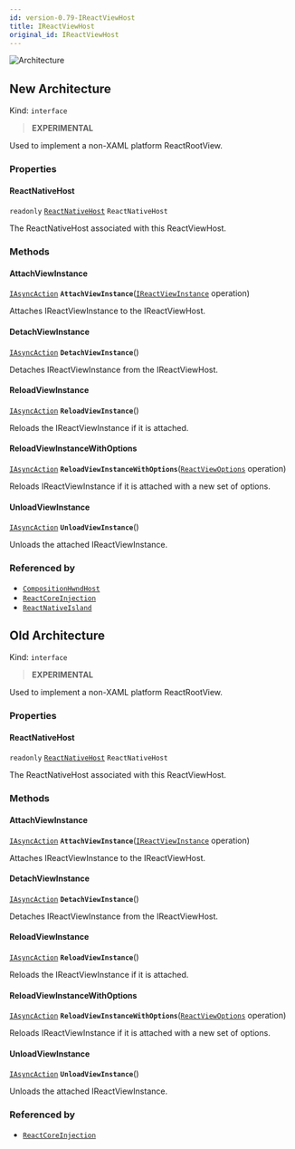```yaml
---
id: version-0.79-IReactViewHost
title: IReactViewHost
original_id: IReactViewHost
---
```


![Architecture](https://img.shields.io/badge/architecture-new_&_old-green)

## New Architecture

Kind: `interface`

> **EXPERIMENTAL**

Used to implement a non-XAML platform ReactRootView.

### Properties
#### ReactNativeHost
`readonly`  [`ReactNativeHost`](ReactNativeHost) `ReactNativeHost`

The ReactNativeHost associated with this ReactViewHost.

### Methods
#### AttachViewInstance
[`IAsyncAction`](https://docs.microsoft.com/uwp/api/Windows.Foundation.IAsyncAction) **`AttachViewInstance`**([`IReactViewInstance`](IReactViewInstance) operation)

Attaches IReactViewInstance to the IReactViewHost.

#### DetachViewInstance
[`IAsyncAction`](https://docs.microsoft.com/uwp/api/Windows.Foundation.IAsyncAction) **`DetachViewInstance`**()

Detaches IReactViewInstance from the IReactViewHost.

#### ReloadViewInstance
[`IAsyncAction`](https://docs.microsoft.com/uwp/api/Windows.Foundation.IAsyncAction) **`ReloadViewInstance`**()

Reloads the IReactViewInstance if it is attached.

#### ReloadViewInstanceWithOptions
[`IAsyncAction`](https://docs.microsoft.com/uwp/api/Windows.Foundation.IAsyncAction) **`ReloadViewInstanceWithOptions`**([`ReactViewOptions`](ReactViewOptions) operation)

Reloads IReactViewInstance if it is attached with a new set of options.

#### UnloadViewInstance
[`IAsyncAction`](https://docs.microsoft.com/uwp/api/Windows.Foundation.IAsyncAction) **`UnloadViewInstance`**()

Unloads the attached IReactViewInstance.

### Referenced by
- [`CompositionHwndHost`](CompositionHwndHost)
- [`ReactCoreInjection`](ReactCoreInjection)
- [`ReactNativeIsland`](ReactNativeIsland)

## Old Architecture

Kind: `interface`

> **EXPERIMENTAL**

Used to implement a non-XAML platform ReactRootView.

### Properties
#### ReactNativeHost
`readonly`  [`ReactNativeHost`](ReactNativeHost) `ReactNativeHost`

The ReactNativeHost associated with this ReactViewHost.

### Methods
#### AttachViewInstance
[`IAsyncAction`](https://docs.microsoft.com/uwp/api/Windows.Foundation.IAsyncAction) **`AttachViewInstance`**([`IReactViewInstance`](IReactViewInstance) operation)

Attaches IReactViewInstance to the IReactViewHost.

#### DetachViewInstance
[`IAsyncAction`](https://docs.microsoft.com/uwp/api/Windows.Foundation.IAsyncAction) **`DetachViewInstance`**()

Detaches IReactViewInstance from the IReactViewHost.

#### ReloadViewInstance
[`IAsyncAction`](https://docs.microsoft.com/uwp/api/Windows.Foundation.IAsyncAction) **`ReloadViewInstance`**()

Reloads the IReactViewInstance if it is attached.

#### ReloadViewInstanceWithOptions
[`IAsyncAction`](https://docs.microsoft.com/uwp/api/Windows.Foundation.IAsyncAction) **`ReloadViewInstanceWithOptions`**([`ReactViewOptions`](ReactViewOptions) operation)

Reloads IReactViewInstance if it is attached with a new set of options.

#### UnloadViewInstance
[`IAsyncAction`](https://docs.microsoft.com/uwp/api/Windows.Foundation.IAsyncAction) **`UnloadViewInstance`**()

Unloads the attached IReactViewInstance.

### Referenced by
- [`ReactCoreInjection`](ReactCoreInjection)
